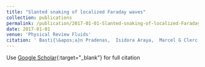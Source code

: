 ```yaml
---
title: "Slanted snaking of localized Faraday waves"
collection: publications
permalink: /publication/2017-01-01-Slanted-snaking-of-localized-Faraday-waves
date: 2017-01-01
venue: 'Physical Review Fluids'
citation: ' Basti{\&apos;a}n Pradenas,  Isidora Araya,  Marcel G Clerc,  Claudio Falc{\&apos;o}n,  Punit Gandhi,  Edgar Knobloch (2017) &quot;Slanted snaking of localized Faraday waves.&quot; <i>Physical Review Fluids</i>. 2, 064401.'
---
```

Use [Google Scholar](https://scholar.google.com/scholar?q=Slanted+snaking+of+localized+Faraday+waves){:target="_blank"} for full citation